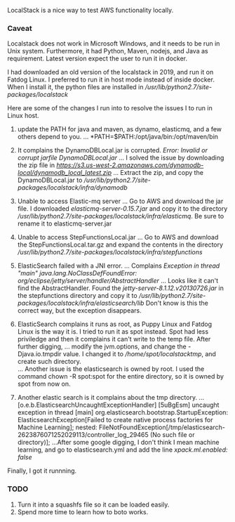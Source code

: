 LocalStack is a nice way to test AWS functionality locally.

### Caveat

Localstack does not work in Microsoft Windows, and it needs to be run in Unix system.  Furthermore, it had Python, Maven, nodejs, and Java as requirement. Latest version expect the user to run it in docker.

I had downloaded an old version of the localstack in 2019, and run it on Fatdog Linux.  I preferred to run it in host mode instead of inside docker.  When I install it, the python files are installed in */usr/lib/python2.7/site-packages/localstack*

Here are some of the changes I run into to resolve the issues I to run in Linux host. 

1. update the PATH for java and maven, as dynamo, elasticmq, and a few others depend to you.
... *PATH=$PATH:/opt/java/bin:/opt/maven/bin

2. It complains the DynamoDBLocal.jar is corrupted. *Error: Invalid or corrupt jarfile DynamoDBLocal.jar*
... I solved the issue by downloading the zip file in *https://s3.us-west-2.amazonaws.com/dynamodb-local/dynamodb_local_latest.zip*
... Extract the zip, and copy the DynamoDBLocal.jar to */usr/lib/python2.7/site-packages/localstack/infra/dynamodb*

3. Unable to access Elastic-mq server
... Go to AWS and download the jar file.  I downloaded *elasticmq-server-0.15.7.jar* and copy it to the directory */usr/lib/python2.7/site-packages/localstack/infra/elasticmq*. Be sure to rename it to elasticmq-server.jar

4. Unable to access StepFunctionsLocal.jar
... Go to AWS and download the StepFunctionsLocal.tar.gz and expand the contents in the directory */usr/lib/python2.7/site-packages/localstack/infra/stepfunctions*

5. ElasticSearch failed with a JNI error.
... Complains *Exception in thread "main" java.lang.NoClassDefFoundError: org/eclipse/jetty/server/handler/AbstractHandler*
... Looks like it can't find the AbstractHandler. Found the *jetty-server-8.1.12.v20130726.jar* in the stepfunctions directory and copy it to */usr/lib/python2.7/site-packages/localstack/infra/elasticsearch/lib* Don't know is this the correct way, but the exception disappears.

6. ElasticSearch complains it runs as root, as Puppy Linux and Fatdog Linux is the way it is.  I tried to run it as spot instead. Spot had less priviledge and then it complains it can't write to the temp file. After further digging,
... modify the jvm.options, and change the -Djava.io.tmpdir value. I changed it to */home/spot/localstacktmp*, and create such directory.  
... Another issue is the elasticsearch is owned by root. I used the command chown -R spot:spot for the entire directory, so it is owned by spot from now on.

7. Another elastic search is it complains about the tmp directory.
...[o.e.b.ElasticsearchUncaughtExceptionHandler] [5uBgEsm] uncaught exception in thread [main]
org.elasticsearch.bootstrap.StartupException: ElasticsearchException[Failed to create native process factories for Machine Learning]; nested: FileNotFoundException[/tmp/elasticsearch-2623876071252029113/controller_log_29465 (No such file or directory)];
...After some google digging, I don't think I mean machine learning, and go to elasticsearch.yml and add the line *xpack.ml.enabled: false*


Finally, I got it runnning.

### TODO

1. Turn it into a squashfs file so it can be loaded easily.
2. Spend more time to learn how to boto works.






